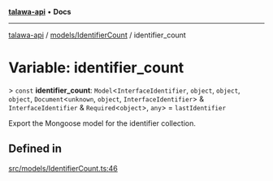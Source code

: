 [**talawa-api**](../../../README.md) • **Docs**

***

[talawa-api](../../../modules.md) / [models/IdentifierCount](../README.md) / identifier\_count

# Variable: identifier\_count

\> `const` **identifier\_count**: `Model`\<`InterfaceIdentifier`, `object`, `object`, `object`, `Document`\<`unknown`, `object`, `InterfaceIdentifier`\> & `InterfaceIdentifier` & `Required`\<`object`\>, `any`\> = `lastIdentifier`

Export the Mongoose model for the identifier collection.

## Defined in

[src/models/IdentifierCount.ts:46](https://github.com/PalisadoesFoundation/talawa-api/blob/4a88fe62b20ebda9653c55ae8d39d6c6fac8831f/src/models/IdentifierCount.ts#L46)
